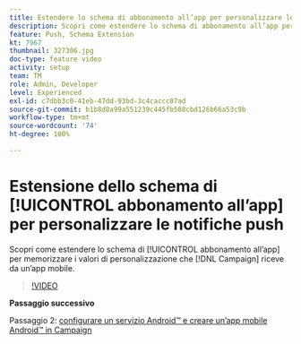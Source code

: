 ```yaml
---
title: Estendere lo schema di abbonamento all’app per personalizzare le notifiche push
description: Scopri come estendere lo schema di abbonamento all’app per memorizzare i valori di personalizzazione che Campaign riceve da un’app mobile.
feature: Push, Schema Extension
kt: 7967
thumbnail: 327306.jpg
doc-type: feature video
activity: setup
team: TM
role: Admin, Developer
level: Experienced
exl-id: c7dbb3c0-41eb-47dd-93bd-3c4caccc07ad
source-git-commit: b1b8d8a99a551239c445fb588cbd126b66a53c9b
workflow-type: tm+mt
source-wordcount: '74'
ht-degree: 100%

---
```


# Estensione dello schema di [!UICONTROL abbonamento all’app] per personalizzare le notifiche push

Scopri come estendere lo schema di [!UICONTROL abbonamento all’app] per memorizzare i valori di personalizzazione che [!DNL Campaign] riceve da un’app mobile.

>[!VIDEO](https://video.tv.adobe.com/v/327306?quality=12&learn=on)

**Passaggio successivo**

Passaggio 2: [configurare un servizio Android™ e creare un’app mobile Android™ in Campaign](/help/tutorial-get-started-with-push-notifications-for-android/configure-an-android-service-in-campaign.md)
